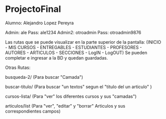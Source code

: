 # ProjectoFinal

Alumno: Alejandro Lopez Pereyra

Admin: ale  Pass: ale1234
Admin2: otroadmin  Pass: otroadmin9876

Las rutas que se puede visualizar en la parte superior de la pantalla:
(INICIO - MIS CURSOS - ENTREGABLES - ESTUDIANTES - PROFESORES - AUTORES - ARTICULOS - SECCIONES - LogIN - LogOUT)
Se pueden completar e ingresar a la BD y quedan guardadas.

Otras Rutas:

busqueda-2/ (Para buscar "Camada")

buscar-titulo/ (Para buscar "un textos" segun el "titulo del un articulo" )

cursos-lista/ (Para "ver" los diferentes cursos y sus "camadas")

articulos/list (Para "ver", "editar" y "borrar" Articulos y sus correspondientes campos)